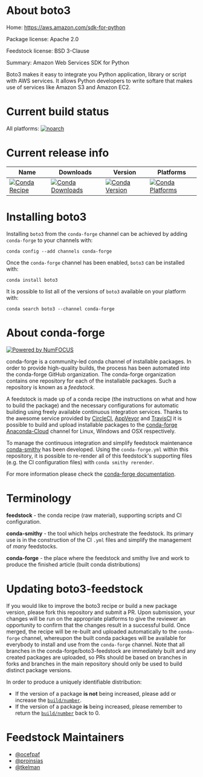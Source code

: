 <!--
# -*- mode: jinja -*-
-->

About boto3
===========

Home: https://aws.amazon.com/sdk-for-python

Package license: Apache 2.0

Feedstock license: BSD 3-Clause

Summary: Amazon Web Services SDK for Python

Boto3 makes it easy to integrate you Python application, library or script
with AWS services. It allows Python developers to write softare that makes
use of services like Amazon S3 and Amazon EC2.


Current build status
====================

All platforms:
[![noarch](https://img.shields.io/circleci/project/github/conda-forge/boto3-feedstock/master.svg?label=noarch)](https://circleci.com/gh/conda-forge/boto3-feedstock)

Current release info
====================

| Name | Downloads | Version | Platforms |
| --- | --- | --- | --- |
| [![Conda Recipe](https://img.shields.io/badge/recipe-boto3-green.svg)](https://anaconda.org/conda-forge/boto3) | [![Conda Downloads](https://img.shields.io/conda/dn/conda-forge/boto3.svg)](https://anaconda.org/conda-forge/boto3) | [![Conda Version](https://img.shields.io/conda/vn/conda-forge/boto3.svg)](https://anaconda.org/conda-forge/boto3) | [![Conda Platforms](https://img.shields.io/conda/pn/conda-forge/boto3.svg)](https://anaconda.org/conda-forge/boto3) |

Installing boto3
================

Installing `boto3` from the `conda-forge` channel can be achieved by adding `conda-forge` to your channels with:

```
conda config --add channels conda-forge
```

Once the `conda-forge` channel has been enabled, `boto3` can be installed with:

```
conda install boto3
```

It is possible to list all of the versions of `boto3` available on your platform with:

```
conda search boto3 --channel conda-forge
```


About conda-forge
=================

[![Powered by NumFOCUS](https://img.shields.io/badge/powered%20by-NumFOCUS-orange.svg?style=flat&colorA=E1523D&colorB=007D8A)](http://numfocus.org)

conda-forge is a community-led conda channel of installable packages.
In order to provide high-quality builds, the process has been automated into the
conda-forge GitHub organization. The conda-forge organization contains one repository
for each of the installable packages. Such a repository is known as a *feedstock*.

A feedstock is made up of a conda recipe (the instructions on what and how to build
the package) and the necessary configurations for automatic building using freely
available continuous integration services. Thanks to the awesome service provided by
[CircleCI](https://circleci.com/), [AppVeyor](https://www.appveyor.com/)
and [TravisCI](https://travis-ci.org/) it is possible to build and upload installable
packages to the [conda-forge](https://anaconda.org/conda-forge)
[Anaconda-Cloud](https://anaconda.org/) channel for Linux, Windows and OSX respectively.

To manage the continuous integration and simplify feedstock maintenance
[conda-smithy](https://github.com/conda-forge/conda-smithy) has been developed.
Using the ``conda-forge.yml`` within this repository, it is possible to re-render all of
this feedstock's supporting files (e.g. the CI configuration files) with ``conda smithy rerender``.

For more information please check the [conda-forge documentation](https://conda-forge.org/docs/).

Terminology
===========

**feedstock** - the conda recipe (raw material), supporting scripts and CI configuration.

**conda-smithy** - the tool which helps orchestrate the feedstock.
                   Its primary use is in the construction of the CI ``.yml`` files
                   and simplify the management of *many* feedstocks.

**conda-forge** - the place where the feedstock and smithy live and work to
                  produce the finished article (built conda distributions)


Updating boto3-feedstock
========================

If you would like to improve the boto3 recipe or build a new
package version, please fork this repository and submit a PR. Upon submission,
your changes will be run on the appropriate platforms to give the reviewer an
opportunity to confirm that the changes result in a successful build. Once
merged, the recipe will be re-built and uploaded automatically to the
`conda-forge` channel, whereupon the built conda packages will be available for
everybody to install and use from the `conda-forge` channel.
Note that all branches in the conda-forge/boto3-feedstock are
immediately built and any created packages are uploaded, so PRs should be based
on branches in forks and branches in the main repository should only be used to
build distinct package versions.

In order to produce a uniquely identifiable distribution:
 * If the version of a package **is not** being increased, please add or increase
   the [``build/number``](https://conda.io/docs/user-guide/tasks/build-packages/define-metadata.html#build-number-and-string).
 * If the version of a package **is** being increased, please remember to return
   the [``build/number``](https://conda.io/docs/user-guide/tasks/build-packages/define-metadata.html#build-number-and-string)
   back to 0.

Feedstock Maintainers
=====================

* [@ocefpaf](https://github.com/ocefpaf/)
* [@proinsias](https://github.com/proinsias/)
* [@tkelman](https://github.com/tkelman/)

